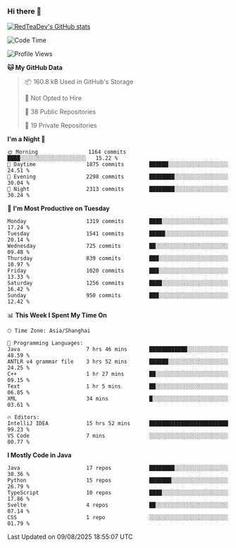 ### Hi there 👋

<!--
**RedTeaDev/RedTeaDev** is a ✨ _special_ ✨ repository because its `README.md` (this file) appears on your GitHub profile.

Here are some ideas to get you started:

- 🔭 I’m currently working on ...
- 🌱 I’m currently learning ...
- 👯 I’m looking to collaborate on ...
- 🤔 I’m looking for help with ...
- 💬 Ask me about ...
- 📫 How to reach me: ...
- 😄 Pronouns: ...
- ⚡ Fun fact: ...
-->

<!--
[![wakatime](https://wakatime.com/badge/user/6b101ed0-04c0-4490-9283-eb61f2efff96.svg)](https://wakatime.com/@6b101ed0-04c0-4490-9283-eb61f2efff96)
!-->

[![RedTeaDev's GitHub stats](https://github-readme-stats.vercel.app/api?username=RedTeaDev\&include_all_commits=true)](https://github.com/anuraghazra/github-readme-stats)
<!--
[![willianrod's wakatime stats](https://github-readme-stats.vercel.app/api/wakatime?username=RedTeaDev)](https://github.com/anuraghazra/github-readme-stats)
!-->
<!--START_SECTION:waka-->
![Code Time](http://img.shields.io/badge/Code%20Time-3%2C458%20hrs%2025%20mins-blue)

![Profile Views](http://img.shields.io/badge/Profile%20Views-0-blue)

**🐱 My GitHub Data** 

> 📦 160.8 kB Used in GitHub's Storage 
 > 
> 🚫 Not Opted to Hire
 > 
> 📜 38 Public Repositories 
 > 
> 🔑 19 Private Repositories 
 > 
**I'm a Night 🦉** 

```text
🌞 Morning                1164 commits        ████░░░░░░░░░░░░░░░░░░░░░   15.22 % 
🌆 Daytime                1875 commits        ██████░░░░░░░░░░░░░░░░░░░   24.51 % 
🌃 Evening                2298 commits        ████████░░░░░░░░░░░░░░░░░   30.04 % 
🌙 Night                  2313 commits        ████████░░░░░░░░░░░░░░░░░   30.24 % 
```
📅 **I'm Most Productive on Tuesday** 

```text
Monday                   1319 commits        ████░░░░░░░░░░░░░░░░░░░░░   17.24 % 
Tuesday                  1541 commits        █████░░░░░░░░░░░░░░░░░░░░   20.14 % 
Wednesday                725 commits         ██░░░░░░░░░░░░░░░░░░░░░░░   09.48 % 
Thursday                 839 commits         ███░░░░░░░░░░░░░░░░░░░░░░   10.97 % 
Friday                   1020 commits        ███░░░░░░░░░░░░░░░░░░░░░░   13.33 % 
Saturday                 1256 commits        ████░░░░░░░░░░░░░░░░░░░░░   16.42 % 
Sunday                   950 commits         ███░░░░░░░░░░░░░░░░░░░░░░   12.42 % 
```


📊 **This Week I Spent My Time On** 

```text
🕑︎ Time Zone: Asia/Shanghai

💬 Programming Languages: 
Java                     7 hrs 46 mins       ████████████░░░░░░░░░░░░░   48.59 % 
ANTLR v4 grammar file    3 hrs 52 mins       ██████░░░░░░░░░░░░░░░░░░░   24.25 % 
C++                      1 hr 27 mins        ██░░░░░░░░░░░░░░░░░░░░░░░   09.15 % 
Text                     1 hr 5 mins         ██░░░░░░░░░░░░░░░░░░░░░░░   06.85 % 
XML                      34 mins             █░░░░░░░░░░░░░░░░░░░░░░░░   03.61 % 

🔥 Editors: 
IntelliJ IDEA            15 hrs 52 mins      █████████████████████████   99.23 % 
VS Code                  7 mins              ░░░░░░░░░░░░░░░░░░░░░░░░░   00.77 % 
```

**I Mostly Code in Java** 

```text
Java                     17 repos            ████████░░░░░░░░░░░░░░░░░   30.36 % 
Python                   15 repos            ███████░░░░░░░░░░░░░░░░░░   26.79 % 
TypeScript               10 repos            ████░░░░░░░░░░░░░░░░░░░░░   17.86 % 
Svelte                   4 repos             ██░░░░░░░░░░░░░░░░░░░░░░░   07.14 % 
CSS                      1 repo              ░░░░░░░░░░░░░░░░░░░░░░░░░   01.79 % 
```




 Last Updated on 09/08/2025 18:55:07 UTC
<!--END_SECTION:waka-->


